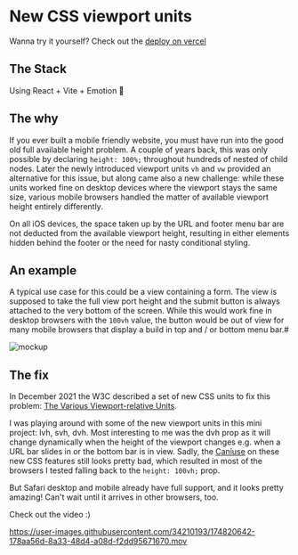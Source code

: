 # New CSS viewport units

Wanna try it yourself? Check out the [deploy on vercel](https://viewport-units.vercel.app/)

## The Stack

Using React + Vite + Emotion 🖤

## The why

If you ever built a mobile friendly website, you must have run into the good old full available height problem. A couple of years back, this was only possible by declaring `height: 100%;` throughout hundreds of nested of child nodes. Later the newly introduced viewport units `vh` and `vw` provided an alternative for this issue, but along came also a new challenge: while these units worked fine on desktop devices where the viewport stays the same size, various mobile browsers handled the matter of available viewport height entirely differently.

On all iOS devices, the space taken up by the URL and footer menu bar are not deducted from the available viewport height, resulting in either elements hidden behind the footer or the need for nasty conditional styling.

## An example

A typical use case for this could be a view containing a form. The view is supposed to take the full view port height and the submit button is always attached to the very bottom of the screen. While this would work fine in desktop browsers with the `100vh` value, the button would be out of view for many mobile browsers that display a build in top and / or bottom menu bar.#

![mockup](https://user-images.githubusercontent.com/34210193/175009367-f594eb82-d65d-41c8-946e-63c2fed43b62.svg)


## The fix

In December 2021 the W3C described a set of new CSS units to fix this problem: [The Various Viewport-relative Units](https://www.w3.org/TR/css-values-4/#viewport-relative-units).

I was playing around with some of the new viewport units in this mini project: lvh, svh, dvh. Most interesting to me was the dvh prop as it will change dynamically when the height of the viewport changes e.g. when a URL bar slides in or the bottom bar is in view. Sadly, the [Caniuse](https://caniuse.com/viewport-unit-variants) on these new CSS features still looks pretty bad, which resulted in most of the browsers I tested falling back to the `height: 100vh;` prop.

But Safari desktop and mobile already have full support, and it looks pretty amazing! Can't wait until it arrives in other browsers, too.

Check out the video :)

https://user-images.githubusercontent.com/34210193/174820642-178aa56d-8a33-48d4-a08d-f2dd95671670.mov
